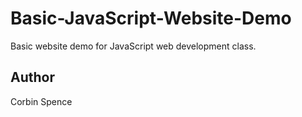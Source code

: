 # Basic-JavaScript-Website-Demo
Basic website demo for JavaScript web development class.

## Author
Corbin Spence